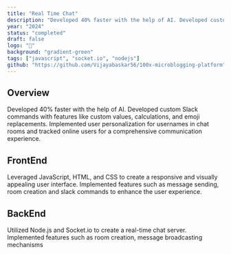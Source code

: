 ```yaml
---
title: "Real Time Chat"
description: "Developed 40% faster with the help of AI. Developed custom Slack commands with features like custom values, calculations, and emoji replacements. Implemented user personalization for usernames in chat rooms and tracked online users for a comprehensive communication experience."
year: "2024"
status: "completed"
draft: false
logo: "💬"
background: "gradient-green"
tags: ["javascript", "socket.io", "nodejs"]
github: "https://github.com/Vijayabaskar56/100x-microblogging-platform"
---
```


## Overview

Developed 40% faster with the help of AI. Developed custom Slack commands with features like custom values, calculations, and emoji replacements. Implemented user personalization for usernames in chat rooms and tracked online users for a comprehensive communication experience.

## FrontEnd

Leveraged JavaScript, HTML, and CSS to create a responsive and visually appealing user interface. Implemented features such as message sending, room creation and slack commands to enhance the user experience.

## BackEnd

Utilized Node.js and Socket.io to create a real-time chat server. Implemented features such as room creation, message broadcasting mechanisms
